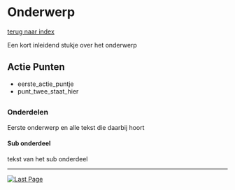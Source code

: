 # Onderwerp
[terug naar index](/Index.md#unity-settings)  

Een kort inleidend stukje over het onderwerp

## Actie Punten
* eerste_actie_puntje
* punt_twee_staat_hier
##  

### Onderdelen 

Eerste onderwerp en alle tekst die daarbij hoort

#### Sub onderdeel

tekst van het sub onderdeel


---
[![Last Page](https://i.imgur.com/Wr11iwl.png)](/UnitySettings/Physics.md)